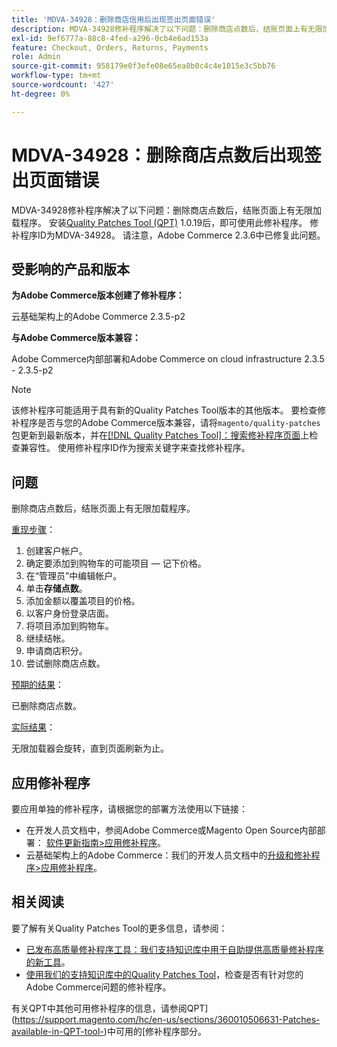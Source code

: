 ```yaml
---
title: 'MDVA-34928：删除商店信用后出现签出页面错误'
description: MDVA-34928修补程序解决了以下问题：删除商店点数后，结账页面上有无限加载程序。 安装[Quality Patches Tool (QPT)](/help/announcements/adobe-commerce-announcements/magento-quality-patches-released-new-tool-to-self-serve-quality-patches.md) 1.0.19后，即可使用此修补程序。 修补程序ID为MDVA-34928。 请注意，Adobe Commerce 2.3.6中已修复此问题。
exl-id: 9ef6777a-88c8-4fed-a296-0cb4e6ad153a
feature: Checkout, Orders, Returns, Payments
role: Admin
source-git-commit: 958179e0f3efe08e65ea8b0c4c4e1015e3c5bb76
workflow-type: tm+mt
source-wordcount: '427'
ht-degree: 0%

---
```


# MDVA-34928：删除商店点数后出现签出页面错误

MDVA-34928修补程序解决了以下问题：删除商店点数后，结账页面上有无限加载程序。 安装[Quality Patches Tool (QPT)](/help/announcements/adobe-commerce-announcements/magento-quality-patches-released-new-tool-to-self-serve-quality-patches.md) 1.0.19后，即可使用此修补程序。 修补程序ID为MDVA-34928。 请注意，Adobe Commerce 2.3.6中已修复此问题。

## 受影响的产品和版本

**为Adobe Commerce版本创建了修补程序：**

云基础架构上的Adobe Commerce 2.3.5-p2

**与Adobe Commerce版本兼容：**

Adobe Commerce内部部署和Adobe Commerce on cloud infrastructure 2.3.5 - 2.3.5-p2

>[!NOTE]
>
>该修补程序可能适用于具有新的Quality Patches Tool版本的其他版本。 要检查修补程序是否与您的Adobe Commerce版本兼容，请将`magento/quality-patches`包更新到最新版本，并在[[!DNL Quality Patches Tool]：搜索修补程序页面](https://devdocs.magento.com/quality-patches/tool.html#patch-grid)上检查兼容性。 使用修补程序ID作为搜索关键字来查找修补程序。

## 问题

删除商店点数后，结账页面上有无限加载程序。

<u>重现步骤</u>：

1. 创建客户帐户。
1. 确定要添加到购物车的可能项目 — 记下价格。
1. 在“管理员”中编辑帐户。
1. 单击&#x200B;**存储点数**。
1. 添加金额以覆盖项目的价格。
1. 以客户身份登录店面。
1. 将项目添加到购物车。
1. 继续结帐。
1. 申请商店积分。
1. 尝试删除商店点数。

<u>预期的结果</u>：

已删除商店点数。

<u>实际结果</u>：

无限加载器会旋转，直到页面刷新为止。

## 应用修补程序

要应用单独的修补程序，请根据您的部署方法使用以下链接：

* 在开发人员文档中，参阅Adobe Commerce或Magento Open Source内部部署： [软件更新指南>应用修补程序](https://devdocs.magento.com/guides/v2.4/comp-mgr/patching/mqp.html)。
* 云基础架构上的Adobe Commerce：我们的开发人员文档中的[升级和修补程序>应用修补程序](https://devdocs.magento.com/cloud/project/project-patch.html)。

## 相关阅读

要了解有关Quality Patches Tool的更多信息，请参阅：

* [已发布高质量修补程序工具：我们支持知识库中用于自助提供高质量修补程序的新工具](/help/announcements/adobe-commerce-announcements/magento-quality-patches-released-new-tool-to-self-serve-quality-patches.md)。
* [使用我们的支持知识库中的Quality Patches Tool](/help/support-tools/patches-available-in-qpt-tool/check-patch-for-magento-issue-with-magento-quality-patches.md)，检查是否有针对您的Adobe Commerce问题的修补程序。

有关QPT中其他可用修补程序的信息，请参阅QPT](https://support.magento.com/hc/en-us/sections/360010506631-Patches-available-in-QPT-tool-)中可用的[修补程序部分。
